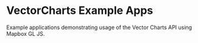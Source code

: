 # VectorCharts Example Apps
Example applications demonstrating usage of the Vector Charts API using Mapbox GL JS.
